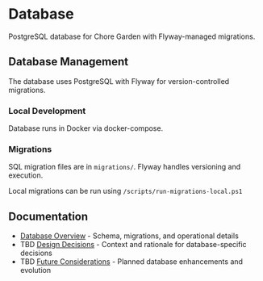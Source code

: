 # Database

PostgreSQL database for Chore Garden with Flyway-managed migrations.

## Database Management

The database uses PostgreSQL with Flyway for version-controlled migrations.

### Local Development
Database runs in Docker via docker-compose.

### Migrations
SQL migration files are in `migrations/`. Flyway handles versioning and execution.

Local migrations can be run using `/scripts/run-migrations-local.ps1`

## Documentation

- [Database Overview](./documentation/README.md) - Schema, migrations, and operational details
- TBD [Design Decisions](./documentation/design_decisions.md) - Context and rationale for database-specific decisions  
- TBD [Future Considerations](./documentation/future_considerations.md) - Planned database enhancements and evolution
